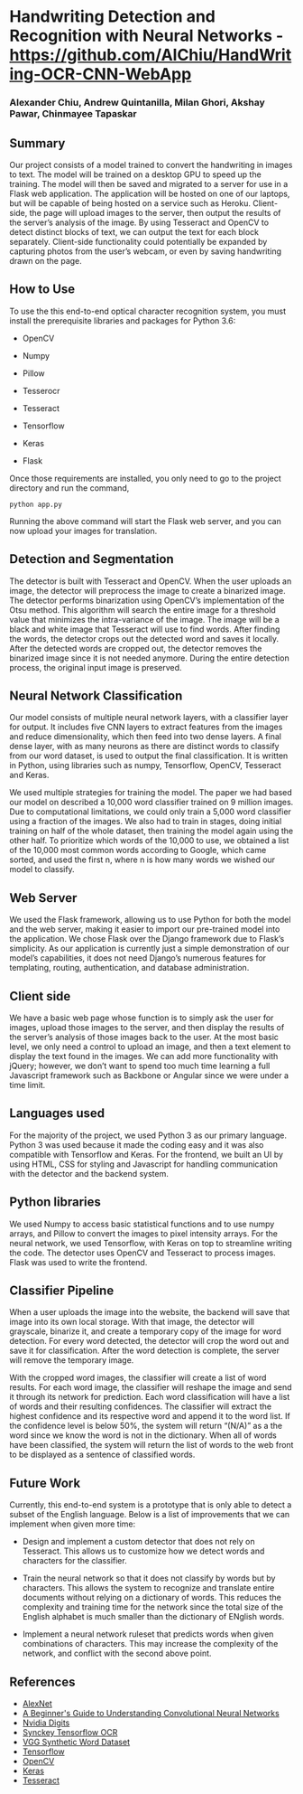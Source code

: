 # Handwriting Detection and Recognition with Neural Networks - https://github.com/AlChiu/HandWriting-OCR-CNN-WebApp
### Alexander Chiu, Andrew Quintanilla, Milan Ghori, Akshay Pawar, Chinmayee Tapaskar
 
## Summary
Our project consists of a model trained to convert the handwriting in images to text. The model will be trained on a desktop GPU to speed up the training. The model will then be saved and migrated to a server for use in a Flask web application. The application will be hosted on one of our laptops, but will be capable of being hosted on a service such as Heroku. Client-side, the page will upload images to the server, then output the results of the server’s analysis of the image. By using Tesseract and OpenCV to detect distinct blocks of text, we can output the text for each block separately. Client-side functionality could potentially be expanded by capturing photos from the user’s webcam, or even by saving handwriting drawn on the page. 

## How to Use
To use the this end-to-end optical character recognition system, you must install the prerequisite libraries and packages for Python 3.6:

* OpenCV 

* Numpy

* Pillow

* Tesserocr

* Tesseract

* Tensorflow

* Keras

* Flask

Once those requirements are installed, you only need to go to the project directory and run the command,

`python app.py`

Running the above command will start the Flask web server, and you can now upload your images for translation.

## Detection and Segmentation
The detector is built with Tesseract and OpenCV. When the user uploads an image, the detector will preprocess the image to create a binarized image. The detector performs binarization using OpenCV’s implementation of the Otsu method. This algorithm will search the entire image for a threshold value that minimizes the intra-variance of the image. The image will be a black and white image that Tesseract will use to find words. After finding the words, the detector crops out the detected word and saves it locally. After the detected words are cropped out, the detector removes the binarized image since it is not needed anymore. During the entire detection process, the original input image is preserved. 

## Neural Network Classification
Our model consists of multiple neural network layers, with a classifier layer for output. It includes five CNN layers to extract features from the images and reduce dimensionality, which then feed into two dense layers. A final dense layer, with as many neurons as there are distinct words to classify from our word dataset, is used to output the final classification. It is written in Python, using libraries such as numpy, Tensorflow, OpenCV, Tesseract and Keras.

We used multiple strategies for training the model. The paper we had based our model on described a 10,000 word classifier trained on 9 million images. Due to computational limitations, we could only train a 5,000 word classifier using a fraction of the images. We also had to train in stages, doing initial training on half of the whole dataset, then training the model again using the other half. To prioritize which words of the 10,000 to use, we obtained a list of the 10,000 most common words according to Google, which came sorted, and used the first n, where n is how many words we wished our model to classify.

## Web Server
We used the Flask framework, allowing us to use Python for both the model and the web server, making it easier to import our pre-trained model into the application. We chose Flask over the Django framework due to Flask’s simplicity. As our application is currently just a simple demonstration of our model’s capabilities, it does not need Django’s numerous features for templating, routing, authentication, and database administration. 

## Client side
We have a basic web page whose function is to simply ask the user for images, upload those images to the server, and then display the results of the server’s analysis of those images back to the user. At the most basic level, we only need a control to upload an image, and then a text element to display the text found in the images. We can add more functionality with jQuery; however, we don’t want to spend too much time learning a full Javascript framework such as Backbone or Angular since we were under a time limit.

## Languages used
For the majority of the project, we used Python 3 as our primary language. Python 3 was used because it made the coding easy and it was also compatible with Tensorflow and Keras. For the frontend, we built an UI by using HTML, CSS for styling and Javascript for handling communication with the detector and the backend system.

## Python libraries
We used Numpy to access basic statistical functions and to use numpy arrays, and Pillow to convert the images to pixel intensity arrays. For the neural network, we used Tensorflow, with Keras on top to streamline writing the code. The detector uses OpenCV and Tesseract to process images. Flask was used to write the frontend.

## Classifier Pipeline
When a user uploads the image into the website, the backend will save that image into its own local storage. With that image, the detector will grayscale, binarize it, and create a temporary copy of the image for word detection. For every word detected, the detector will crop the word out and save it for classification. After the word detection is complete, the server will remove the temporary image. 

With the cropped word images, the classifier will create a list of word results. For each word image, the classifier will reshape the image and send it through its network for prediction. Each word classification will have a list of words and their resulting confidences. The classifier will extract the highest confidence and its respective word and append it to the word list. If the confidence level is below 50%, the system will return “(N/A)” as a the word since we know the word is not in the dictionary. When all of words have been classified, the system will return the list of words to the web front to be displayed as a sentence of classified words. 

## Future Work
Currently, this end-to-end system is a prototype that is only able to detect a subset of the English language. Below is a list of improvements that we can implement when given more time:

* Design and implement a custom detector that does not rely on Tesseract. This allows us to customize how we detect words and characters for the classifier.

* Train the neural network so that it does not classify by words but by characters. This allows the system to recognize and translate entire documents without relying on a dictionary of words. This reduces the complexity and training time for the network since the total size of the English alphabet is much smaller than the dictionary of ENglish words.

* Implement a neural network ruleset that predicts words when given combinations of characters. This may increase the complexity of the network, and conflict with the second above point. 

## References
* [AlexNet](https://papers.nips.cc/paper/4824-imagenet-classification-with-deep-convolutional-neural-networks)
* [A Beginner's Guide to Understanding Convolutional Neural Networks](https://adeshpande3.github.io/A-Beginner's-Guide-To-Understanding-Convolutional-Neural-Networks/)
* [Nvidia Digits](https://developer.nvidia.com/digits)
* [Synckey Tensorflow OCR](https://github.com/synckey/tensorflow_lstm_ctc_ocr)
* [VGG Synthetic Word Dataset](http://www.robots.ox.ac.uk/~vgg/data/text)
* [Tensorflow](https://www.tensorflow.org/)
* [OpenCV](https://opencv.org/)
* [Keras](https://keras.io/)
* [Tesseract](https://github.com/tesseract-ocr/tesseract)
